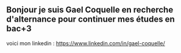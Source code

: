 ## Bonjour je suis Gael Coquelle en recherche d'alternance pour continuer mes études en bac+3
voici mon linkedin : https://www.linkedin.com/in/gael-coquelle/
